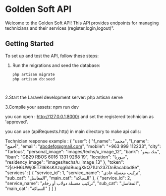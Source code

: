 # Golden Soft API

Welcome to the Golden Soft API! This API provides endpoints for managing technicians and their services (register,login,logout)".

## Getting Started

To set up and test the API, follow these steps:

1. Run the migrations and seed the database:
   ```bash
   php artisan migrate
   php artisan db:seed

 
2.Start the Laravel development server:
  php artisan serve

  
3.Compile your assets:
  npm run dev

you can open :
  http://127.0.0.1:8000/
 and set the registered technician as 'approved'.

you can use (apiRequests.http) in main directory to make api calls:
  
Technician response example : 
{
  "user": {
    "f_name": "محمد",
    "l_name": "أحمج",
    "email": "abcdefg@gmail.com",
    "mobile": "+963 999 112233",
    "city": "Tartous",
    "personal_image": "images\/techs\/u_image_12",
    "bank": "بنك بيمو",
    "iban": "GB29 RBOS 6016 1331 9268 19",
    "location": "سوريا",
    "residency_image": "images\/techs\/u_image_13"
  },
  "token": "2|sHH6UWj0ET7Il6KsKAzqg6dBuqgXkQ71Uh23ZDnBacabbd8e",
  "services": [
    {
      "service_id": 1,
      "service_name": "تركيب مغسلة عادي",
      "sub_cat": "المغاسل",
      "main_cat": "السباكة"
    },
    {
      "service_id": 2,
      "service_name": "تركيب مغسلة دولاب أو رخام",
      "sub_cat": "المغاسل",
      "main_cat": "السباكة"
    }
  ]
}


